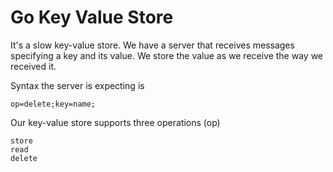 # Go Key Value Store

It's a slow key-value store. We have a server that receives messages specifying a
key and its value. We store the value as we receive the way we received it.

Syntax the server is expecting is

```
op=delete;key=name;
```

Our key-value store supports three operations (op)

```
store
read
delete
```
